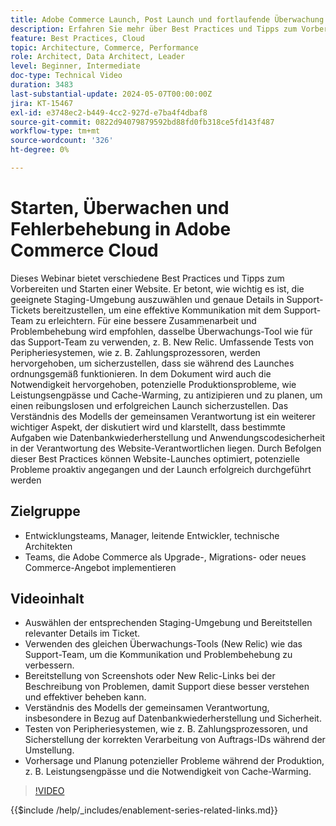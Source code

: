 ```yaml
---
title: Adobe Commerce Launch, Post Launch und fortlaufende Überwachung und Fehlerbehebung
description: Erfahren Sie mehr über Best Practices und Tipps zum Vorbereiten und Starten einer Website. Erfahren Sie mehr über die Auswahl der richtigen Staging-Umgebung, die Bereitstellung relevanter Details in Support-Tickets und die Verwendung desselben Überwachungs-Tools wie das Support-Team für eine bessere Kommunikation.
feature: Best Practices, Cloud
topic: Architecture, Commerce, Performance
role: Architect, Data Architect, Leader
level: Beginner, Intermediate
doc-type: Technical Video
duration: 3483
last-substantial-update: 2024-05-07T00:00:00Z
jira: KT-15467
exl-id: e3748ec2-b449-4cc2-927d-e7ba4f4dbaf8
source-git-commit: 0822d94079879592bd88fd0fb318ce5fd143f487
workflow-type: tm+mt
source-wordcount: '326'
ht-degree: 0%

---
```


# Starten, Überwachen und Fehlerbehebung in Adobe Commerce Cloud

Dieses Webinar bietet verschiedene Best Practices und Tipps zum Vorbereiten und Starten einer Website. Er betont, wie wichtig es ist, die geeignete Staging-Umgebung auszuwählen und genaue Details in Support-Tickets bereitzustellen, um eine effektive Kommunikation mit dem Support-Team zu erleichtern. Für eine bessere Zusammenarbeit und Problembehebung wird empfohlen, dasselbe Überwachungs-Tool wie für das Support-Team zu verwenden, z. B. New Relic. Umfassende Tests von Peripheriesystemen, wie z. B. Zahlungsprozessoren, werden hervorgehoben, um sicherzustellen, dass sie während des Launches ordnungsgemäß funktionieren. In dem Dokument wird auch die Notwendigkeit hervorgehoben, potenzielle Produktionsprobleme, wie Leistungsengpässe und Cache-Warming, zu antizipieren und zu planen, um einen reibungslosen und erfolgreichen Launch sicherzustellen. Das Verständnis des Modells der gemeinsamen Verantwortung ist ein weiterer wichtiger Aspekt, der diskutiert wird und klarstellt, dass bestimmte Aufgaben wie Datenbankwiederherstellung und Anwendungscodesicherheit in der Verantwortung des Website-Verantwortlichen liegen. Durch Befolgen dieser Best Practices können Website-Launches optimiert, potenzielle Probleme proaktiv angegangen und der Launch erfolgreich durchgeführt werden

## Zielgruppe

* Entwicklungsteams, Manager, leitende Entwickler, technische Architekten
* Teams, die Adobe Commerce als Upgrade-, Migrations- oder neues Commerce-Angebot implementieren

## Videoinhalt

* Auswählen der entsprechenden Staging-Umgebung und Bereitstellen relevanter Details im Ticket.
* Verwenden des gleichen Überwachungs-Tools (New Relic) wie das Support-Team, um die Kommunikation und Problembehebung zu verbessern.
* Bereitstellung von Screenshots oder New Relic-Links bei der Beschreibung von Problemen, damit Support diese besser verstehen und effektiver beheben kann.
* Verständnis des Modells der gemeinsamen Verantwortung, insbesondere in Bezug auf Datenbankwiederherstellung und Sicherheit.
* Testen von Peripheriesystemen, wie z. B. Zahlungsprozessoren, und Sicherstellung der korrekten Verarbeitung von Auftrags-IDs während der Umstellung.
* Vorhersage und Planung potenzieller Probleme während der Produktion, z. B. Leistungsengpässe und die Notwendigkeit von Cache-Warming.


>[!VIDEO](https://video.tv.adobe.com/v/3428990?learn=on)

{{$include /help/_includes/enablement-series-related-links.md}}
